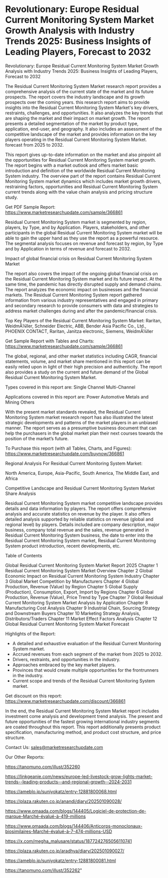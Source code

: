 # Revolutionary: Europe Residual Current Monitoring System Market Growth Analysis with Industry Trends 2025: Business Insights of Leading Players, Forecast to 2032
 Revolutionary: Europe Residual Current Monitoring System Market Growth Analysis with Industry Trends 2025: Business Insights of Leading Players, Forecast to 2032

The Residual Current Monitoring System Market research report provides a comprehensive analysis of the current state of the market and its future prospects. The report covers the industry landscape and its growth prospects over the coming years. this research report aims to provide insights into the Residual Current Monitoring System Market's key drivers, restraints, challenges, and opportunities. It also analyzes the key trends that are shaping the market and their impact on market growth. The report presents a detailed segmentation of the market by product type, application, end-user, and geography. It also includes an assessment of the competitive landscape of the market and provides information on the key players operating in the Residual Current Monitoring System Market. forecast from 2025 to 2032.

This report gives up-to-date information on the market and also pinpoint all the opportunities for Residual Current Monitoring System market growth. The report begins with a market outlook and offers market basic introduction and definition of the worldwide Residual Current Monitoring System industry. The overview part of the report contains Residual Current Monitoring System market dynamics which includes market growth drivers, restraining factors, opportunities and Residual Current Monitoring System current trends along with the value chain analysis and pricing structure study.

Get PDF Sample Report: https://www.marketresearchupdate.com/sample/366861

Residual Current Monitoring System market is segmented by region, players, by Type, and by Application. Players, stakeholders, and other participants in the global Residual Current Monitoring System market will be able to gain the upper hand as they use the report as a powerful resource. The segmental analysis focuses on revenue and forecast by region, by Type and by Application in terms of revenue and forecast to 2032.

Impact of global financial crisis on Residual Current Monitoring System Market

The report also covers the impact of the ongoing global financial crisis on the Residual Current Monitoring System market and its future impact. At the same time, the pandemic has directly disrupted supply and demand chains. The report analyzes the economic impact on businesses and the financial markets. The Residual Current Monitoring System report gathered information from various industry representatives and engaged in primary and secondary research to provide consumers with data and strategies to address market challenges during and after the pandemic/financial crisis.

Top Key Players of the Residual Current Monitoring System Market:
Raritan, WeidmÃ¼ller, Schneider Electric, ABB, Bender Asia Pacific Co., Ltd., PHOENIX CONTACT, Raritan, Janitza electronic, Siemens, WeidmÃ¼ller


Get Sample Report with Tables and Charts: https://www.marketresearchupdate.com/sample/366861

The global, regional, and other market statistics including CAGR, financial statements, volume, and market share mentioned in this report can be easily relied upon in light of their high precision and authenticity. The report also provides a study on the current and future demand of the Global Residual Current Monitoring System Market.

Types covered in this report are:
Single Channel
Multi-Channel


Applications covered in this report are:
Power
Automotive
Metals and Mining
Others


With the present market standards revealed, the Residual Current Monitoring System market research report has also illustrated the latest strategic developments and patterns of the market players in an unbiased manner. The report serves as a presumptive business document that can help the purchasers in the global market plan their next courses towards the position of the market’s future.

To Purchase this report (with all Tables, Charts, and Figures): https://www.marketresearchupdate.com/buynow/366861

Regional Analysis For Residual Current Monitoring System Market:

North America, Europe, Asia-Pacific, South America, The Middle East, and Africa

Competitive Landscape and Residual Current Monitoring System Market Share Analysis

Residual Current Monitoring System market competitive landscape provides details and data information by players. The report offers comprehensive analysis and accurate statistics on revenue by the player. It also offers detailed analysis supported by reliable statistics on revenue (global and regional level) by players. Details included are company description, major business, company total revenue and the sales, revenue generated in Residual Current Monitoring System business, the date to enter into the Residual Current Monitoring System market, Residual Current Monitoring System product introduction, recent developments, etc.

Table of Contents

Global Residual Current Monitoring System Market Report 2025
Chapter 1 Residual Current Monitoring System Market Overview
Chapter 2 Global Economic Impact on Residual Current Monitoring System Industry
Chapter 3 Global Market Competition by Manufacturers
Chapter 4 Global Production, Revenue (Value) by Region
Chapter 5 Global Supply (Production), Consumption, Export, Import by Regions
Chapter 6 Global Production, Revenue (Value), Price Trend by Type
Chapter 7 Global Residual Current Monitoring System Market Analysis by Application
Chapter 8 Manufacturing Cost Analysis
Chapter 9 Industrial Chain, Sourcing Strategy and Downstream Buyers
Chapter 10 Marketing Strategy Analysis, Distributors/Traders
Chapter 11 Market Effect Factors Analysis
Chapter 12 Global Residual Current Monitoring System Market Forecast

Highlights of the Report:

- A detailed and exhaustive evaluation of the Residual Current Monitoring System market.
- Accrued revenues from each segment of the market from 2025 to 2032.
- Drivers, restraints, and opportunities in the industry.
- Approaches embraced by the key market players.
- Provinces that would create multiple opportunities for the frontrunners in the industry.
- Current scope and trends of the Residual Current Monitoring System market.

Get discount on this report: https://www.marketresearchupdate.com/discount/366861

In the end, the Residual Current Monitoring System Market report includes investment come analysis and development trend analysis. The present and future opportunities of the fastest growing international industry segments are coated throughout this report. This report additionally presents product specification, manufacturing method, and product cost structure, and price structure.

Contact Us:
sales@marketresearchupdate.com

Our Other Reports:

https://tanomuno.com/illust/352260

https://linkgeanie.com/news/europe-led-livestock-grow-lights-market-trends--leading-products--and-regional-growth--2024-2031

https://ameblo.jp/suniyokatz/entry-12881800068.html

https://plaza.rakuten.co.jp/anandi/diary/202501090028/

https://www.omaada.com/blogs/144405/Logiciel-de-protection-de-marque-Marché-évalué-à-419-millions

https://www.omaada.com/blogs/144406/Anticorps-monoclonaux-biosimilaires-Marché-évalué-à-7-474-millions-USD

https://x.com/megha_malusare/status/1877242765056110741

https://plaza.rakuten.co.jp/aradhya/diary/202501090027/

https://ameblo.jp/suniyokatz/entry-12881800081.html

https://tanomuno.com/illust/352262"

